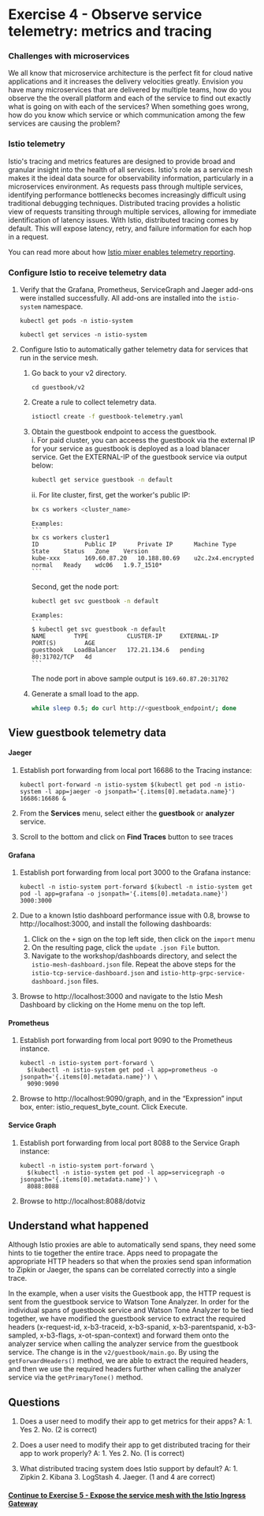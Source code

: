 # Exercise 4 - Observe service telemetry: metrics and tracing

### Challenges with microservices

We all know that microservice architecture is the perfect fit for cloud native applications and it increases the delivery velocities greatly.   Envision you have many microservices that are delivered by multiple teams, how do you observe the the overall platform and each of the service to find out exactly what is going on with each of the services?  When something goes wrong, how do you know which service or which communication among the few services are causing the problem?

### Istio telemetry

Istio's tracing and metrics features are designed to provide broad and granular insight into the health of all services. Istio's role as a service mesh makes it the ideal data source for observability information, particularly in a microservices environment. As requests pass through multiple services, identifying performance bottlenecks becomes increasingly difficult using traditional debugging techniques. Distributed tracing provides a holistic view of requests transiting through multiple services, allowing for immediate identification of latency issues. With Istio, distributed tracing comes by default. This will expose latency, retry, and failure information for each hop in a request.

You can read more about how [Istio mixer enables telemetry reporting](https://istio.io/docs/concepts/policy-and-control/mixer.html).

### Configure Istio to receive telemetry data

1. Verify that the Grafana, Prometheus, ServiceGraph and Jaeger add-ons were installed successfully. All add-ons are installed into the `istio-system` namespace.
   ```console
   kubectl get pods -n istio-system

   kubectl get services -n istio-system
   ```

2. Configure Istio to automatically gather telemetry data for services that run in the service mesh.
   1. Go back to your v2 directory.
      ````
      cd guestbook/v2
      ````

   2. Create a rule to collect telemetry data.
      ```sh
      istioctl create -f guestbook-telemetry.yaml
      ```
   3. Obtain the guestbook endpoint to access the guestbook.  
      i. For paid cluster, you can acceess the guestbook via the external IP for your service as guestbook is deployed as a load blanacer service.  Get the EXTERNAL-IP of the guestbook service via output below:

      ```sh
      kubectl get service guestbook -n default
      ```
      
      ii. For lite cluster, first, get the worker's public IP:
      ```sh
      bx cs workers <cluster_name>
      ```
      
          Examples: 
          ```
          bx cs workers cluster1
          ID             Public IP      Private IP      Machine Type        State    Status   Zone    Version   
          kube-xxx       169.60.87.20   10.188.80.69    u2c.2x4.encrypted   normal   Ready    wdc06   1.9.7_1510*   
          ```
   
      Second, get the node port:
      ```sh
      kubectl get svc guestbook -n default
      ```
      
          Examples:
          ```
          $ kubectl get svc guestbook -n default
          NAME        TYPE           CLUSTER-IP     EXTERNAL-IP    PORT(S)        AGE
          guestbook   LoadBalancer   172.21.134.6   pending        80:31702/TCP   4d
          ```
      
      The node port in above sample output is `169.60.87.20:31702`

   3. Generate a small load to the app.
      ```sh
      while sleep 0.5; do curl http://<guestbook_endpoint/; done
      ```

## View guestbook telemetry data

#### Jaeger

1. Establish port forwarding from local port 16686 to the Tracing instance:
   ````
   kubectl port-forward -n istio-system $(kubectl get pod -n istio-system -l app=jaeger -o jsonpath='{.items[0].metadata.name}') 16686:16686 &
   ````
   
2. From the **Services** menu, select either the **guestbook** or **analyzer** service.
3. Scroll to the bottom and click on **Find Traces** button to see traces


#### Grafana

1. Establish port forwarding from local port 3000 to the Grafana instance:
   ````
   kubectl -n istio-system port-forward $(kubectl -n istio-system get pod -l app=grafana -o jsonpath='{.items[0].metadata.name}') 3000:3000
   ````
   
2. Due to a known Istio dashboard performance issue with 0.8, browse to http://localhost:3000, and install the following dashboards:
   1. Click on the `+` sign on the top left side, then click on the `import` menu
   2. On the resulting page, click the `update .json File` button.
   3. Navigate to the workshop/dashboards directory, and select the `istio-mesh-dashboard.json` file.
   Repeat the above steps for the `istio-tcp-service-dashboard.json` and `istio-http-grpc-service-dashboard.json` files.

3. Browse to http://localhost:3000 and navigate to the Istio Mesh Dashboard by clicking on the Home menu on the top left.


#### Prometheus

1. Establish port forwarding from local port 9090 to the Prometheus instance.

   ```console
   kubectl -n istio-system port-forward \
     $(kubectl -n istio-system get pod -l app=prometheus -o jsonpath='{.items[0].metadata.name}') \
     9090:9090
   ```
2. Browse to http://localhost:9090/graph, and in the “Expression” input box, enter: istio_request_byte_count. Click Execute.

#### Service Graph

1. Establish port forwarding from local port 8088 to the Service Graph instance:

   ```console
   kubectl -n istio-system port-forward \
     $(kubectl -n istio-system get pod -l app=servicegraph -o jsonpath='{.items[0].metadata.name}') \
     8088:8088
   ```  

2. Browse to http://localhost:8088/dotviz


## Understand what happened

Although Istio proxies are able to automatically send spans, they need some hints to tie together the entire trace. Apps need to propagate the appropriate HTTP headers so that when the proxies send span information to Zipkin or Jaeger, the spans can be correlated correctly into a single trace.

In the example, when a user visits the Guestbook app, the HTTP request is sent from the guestbook service to Watson Tone Analyzer. In order for the individual spans of guestbook service and Watson Tone Analyzer to be tied together, we have modified the guestbook service to extract the required headers (x-request-id, x-b3-traceid, x-b3-spanid, x-b3-parentspanid, x-b3-sampled, x-b3-flags, x-ot-span-context) and forward them onto the analyzer service when calling the analyzer service from the guestbook service.  The change is in the `v2/guestbook/main.go`. By using the `getForwardHeaders()` method, we are able to extract the required headers, and then we use the required headers further when calling the analyzer service via the `getPrimaryTone()` method.


## Questions

1. Does a user need to modify their app to get metrics for their apps?   A: 1. Yes 2. No.  (2 is correct)

2. Does a user need to modify their app to get distributed tracing for their app to work properly? A: 1. Yes 2. No.  (1 is correct)

3. What distributed tracing system does Istio support by default?  A: 1. Zipkin 2. Kibana 3. LogStash 4. Jaeger. (1 and 4 are correct)

#### [Continue to Exercise 5 - Expose the service mesh with the Istio Ingress Gateway](../exercise-5/README.md)
